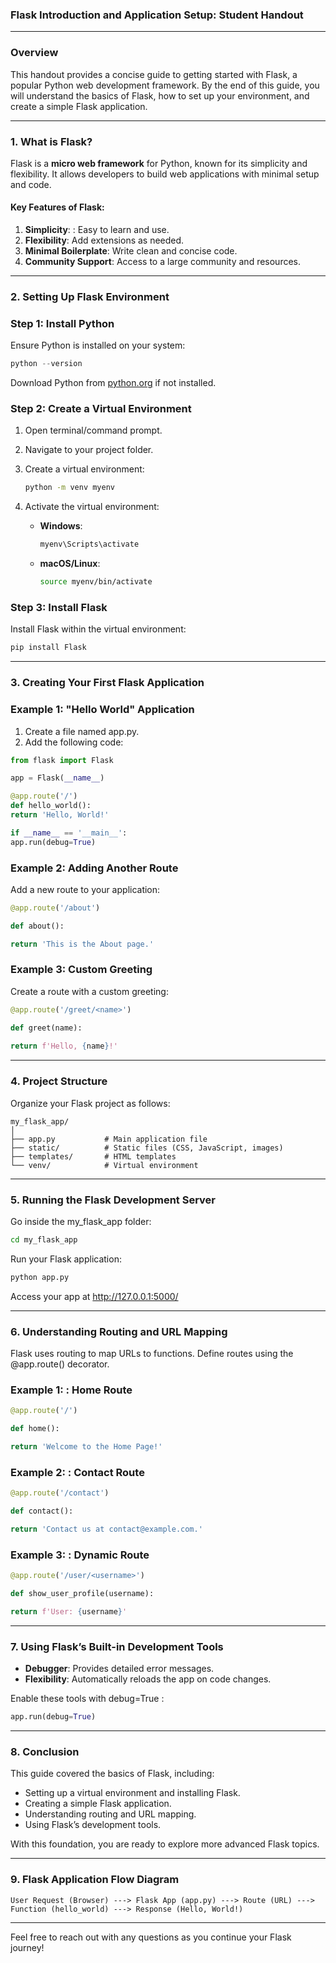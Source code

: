 ### Flask Introduction and Application Setup: Student Handout

---

### **Overview**

This handout provides a concise guide to getting started with Flask, a popular Python web
development framework. By the end of this guide, you will understand the basics of Flask, how
to set up your environment, and create a simple Flask application.

---

### 1. **What is Flask?**

Flask is a **micro web framework** for Python, known for its simplicity and flexibility. It allows
developers to build web applications with minimal setup and code.

#### Key Features of Flask:

1. **Simplicity**: : Easy to learn and use.
2. **Flexibility**: Add extensions as needed.
3. **Minimal Boilerplate**: Write clean and concise code.
4. **Community Support**:  Access to a large community and resources.

---

### 2. **Setting Up Flask Environment**

### Step 1: Install Python

Ensure Python is installed on your system:

   ```python
   python --version
   ```
Download Python from [python.org](https://www.python.org/) if not installed.

### Step 2: Create a Virtual Environment

1. Open terminal/command prompt.
2. Navigate to your project folder.
3. Create a virtual environment:
   ```bash
   python -m venv myenv
   ```
4. Activate the virtual environment:

   - **Windows**:
     ```bash
     myenv\Scripts\activate
     ```

   - **macOS/Linux**:
     ```bash
     source myenv/bin/activate
     ```
### Step 3: Install Flask

Install Flask within the virtual environment:

   ```bash
   pip install Flask
   ```
---

### 3. **Creating Your First Flask Application**

### Example 1: "Hello World" Application

1. Create a file named app.py.
2. Add the following code:
```python
from flask import Flask

app = Flask(__name__)

@app.route('/')
def hello_world():
return 'Hello, World!'

if __name__ == '__main__':
app.run(debug=True)
```

### Example 2: Adding Another Route

Add a new route to your application:

   ```python
   @app.route('/about')

   def about():

   return 'This is the About page.'
   ```

### Example 3: Custom Greeting

Create a route with a custom greeting:

   ```python
   @app.route('/greet/<name>')

   def greet(name):
      
   return f'Hello, {name}!'
   ```
---

### 4. **Project Structure**

Organize your Flask project as follows:

```plaintext
my_flask_app/
│
├── app.py           # Main application file
├── static/          # Static files (CSS, JavaScript, images)
├── templates/       # HTML templates
└── venv/            # Virtual environment
```
---

### 5. **Running the Flask Development Server**

Go inside the my_flask_app folder:

   ```bash
   cd my_flask_app
   ```

Run your Flask application:

   ```bash
   python app.py
   ```
Access your app at http://127.0.0.1:5000/ 

---

### 6. **Understanding Routing and URL Mapping**

Flask uses routing to map URLs to functions. Define routes using the @app.route() decorator.

### Example 1: : Home Route

   ```python
   @app.route('/')

   def home():

   return 'Welcome to the Home Page!'
   ```
### Example 2: : Contact Route

   ```python
   @app.route('/contact')

   def contact():

   return 'Contact us at contact@example.com.'
   ```
### Example 3: : Dynamic Route

   ```python
   @app.route('/user/<username>')

   def show_user_profile(username):

   return f'User: {username}'
   ```
---

### 7. **Using Flask’s Built-in Development Tools**

- **Debugger**:  Provides detailed error messages.
- **Flexibility**: Automatically reloads the app on code changes.

Enable these tools with debug=True :

   ```python
   app.run(debug=True)
   ```
---

### 8. **Conclusion**

This guide covered the basics of Flask, including:

- Setting up a virtual environment and installing Flask.
- Creating a simple Flask application.
- Understanding routing and URL mapping.
- Using Flask’s development tools.

With this foundation, you are ready to explore more advanced Flask topics.

---

### 9. **Flask Application Flow Diagram**

   ```plaintext
   User Request (Browser) ---> Flask App (app.py) ---> Route (URL) --->
   Function (hello_world) ---> Response (Hello, World!)
   ```
---

Feel free to reach out with any questions as you continue your Flask journey!